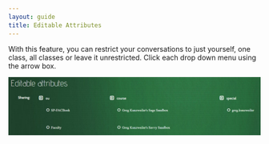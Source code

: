 ```yaml
---
layout: guide
title: Editable Attributes
---
```


With this feature, you can restrict your conversations to just yourself, one class, all classes or leave it unrestricted. 
Click each drop down menu using the arrow box.

![Editable Attributes](images/guide-editable-attributes.png)